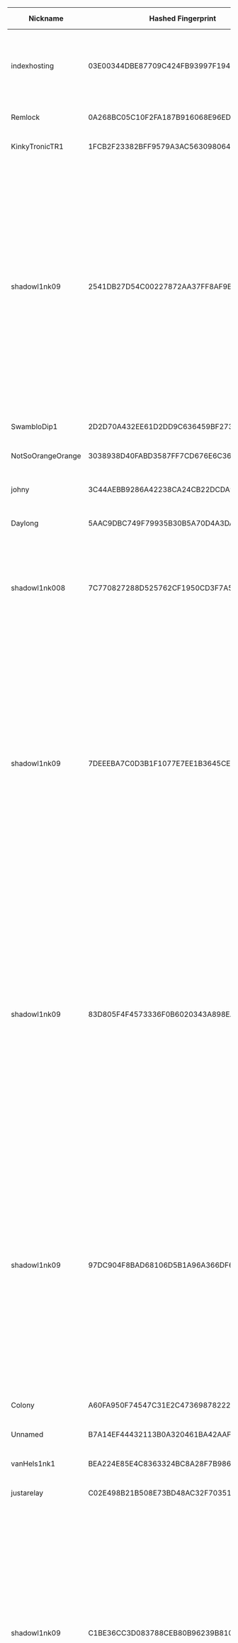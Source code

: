 | Nickname |  Hashed Fingerprint	| Or Addresses | Contact | Running | Flags | Last Seen | First Seen | Last Restarted | Advertised Bandwidth | Platform | Version | Version Status | Recommended Version | Verified hostnames | Exit policy |
|---|---|---|---|---|---|---|---|---|---|---|---|---|---|---|---|
|indexhosting | 03E00344DBE87709C424FB93997F194CEF1C8537 | ["45.136.71.127:9001","[2a06:1301:4050:100:0:71:127:0]:9001"] | Mario Pascal Kurz info@index-hosting.de | true | Exit, Running, V2Dir, Valid | 2025-10-04 17:00:00 | 2025-10-04 15:00:00 | 2025-10-04 16:57:59 | 0 | Tor 0.4.8.18 on Linux | 0.4.8.18 | recommended | true | N/A | ["reject 0.0.0.0/8:*","reject 169.254.0.0/16:*","reject 127.0.0.0/8:*","reject 192.168.0.0/16:*","reject 10.0.0.0/8:*","reject 172.16.0.0/12:*","reject 45.136.71.127:*","accept *:*"]|
|Remlock | 0A268BC05C10F2FA187B916068E96ED3C481ED38 | ["91.98.19.117:443","[2a01:4f8:1c1c:608c::1]:443"] | Hiianaclip@proton.me | false | Running, V2Dir, Valid | 2025-10-04 05:00:00 | 2025-10-04 05:00:00 | 2025-10-04 04:26:55 | 0 | Tor 0.4.8.18 on Linux | 0.4.8.18 | recommended | true | ["static.117.19.98.91.clients.your-server.de"] | ["reject *:*"]|
|KinkyTronicTR1 | 1FCB2F23382BFF9579A3AC563098064A4F7EE4F0 | ["185.132.53.218:443","[2a14:c380:50:11::218]:443"] | kinkytronic@proton.me | true | Running, Valid | 2025-10-04 17:00:00 | 2025-10-04 02:00:00 | 2025-10-04 14:20:33 | 0 | Tor 0.4.8.18 on Linux | 0.4.8.18 | recommended | true | ["tr1.kinkytronic.foo"] | ["reject *:*"]|
|shadowl1nk09 | 2541DB27D54C00227872AA37FF8AF9E0B3D60808 | ["185.163.204.231:9001"] | email:tor[]shadowl1nk.com url:https://shadowl1nk.com proof:uri-rsa abuse:abuse[]shadowl1nk.com offlinemasterkey:y signingkeylifetime:30 sandbox:y confmgmt:ansible dnslocation:local dnsqname:y dnssec:y dnslocalrootzone:y ciissversion:2 trafficacct:unmetered | true | Exit, Running, V2Dir, Valid | 2025-10-04 17:00:00 | 2025-10-04 15:00:00 | 2025-10-04 14:09:15 | 0 | Tor 0.4.8.18 on Linux | 0.4.8.18 | recommended | true | ["tor-exit-12.shadowl1nk.com"] | ["reject 0.0.0.0/8:*","reject 169.254.0.0/16:*","reject 127.0.0.0/8:*","reject 192.168.0.0/16:*","reject 10.0.0.0/8:*","reject 172.16.0.0/12:*","reject 185.163.204.231:*","accept *:20-21","accept *:43","accept *:53","accept *:80","accept *:110","accept *:143","accept *:220","accept *:443","accept *:873","accept *:989-990","accept *:991","accept *:992","accept *:993","accept *:995","accept *:1194","accept *:1293","accept *:3690","accept *:4321","accept *:5222-5223","accept *:5228","accept *:9418","accept *:11371","accept *:64738","reject *:*"]|
|SwambloDip1 | 2D2D70A432EE61D2DD9C636459BF2733F7CF83F6 | ["79.127.147.68:35972"] | swamblodip@tutamail.com | true | Running, V2Dir, Valid | 2025-10-04 17:00:00 | 2025-10-04 01:00:00 | 2025-10-03 23:58:31 | 0 | Tor 0.4.8.18 on Linux | 0.4.8.18 | recommended | true | N/A | ["reject *:*"]|
|NotSoOrangeOrange | 3038938D40FABD3587FF7CD676E6C36139BD9B7E | ["81.180.92.202:443"] | none | true | Running, V2Dir, Valid | 2025-10-04 17:00:00 | 2025-10-04 06:00:00 | 2025-10-04 04:51:22 | 0 | Tor 0.4.8.10 on Linux | 0.4.8.10 | recommended | true | N/A | ["reject *:*"]|
|johny | 3C44AEBB9286A42238CA24CB22DCDA9F0E4F332C | ["176.189.86.253:9001"] | N/A | true | Running, V2Dir, Valid | 2025-10-04 17:00:00 | 2025-10-04 06:00:00 | 2025-10-04 04:51:53 | 102400 | Tor 0.4.8.17 on FreeBSD | 0.4.8.17 | recommended | true | ["jo137-h01-176-189-86-253.dsl.sta.abo.bbox.fr"] | ["reject *:*"]|
|Daylong | 5AAC9DBC749F79935B30B5A70D4A3DA21B9BFDC0 | ["91.98.163.10:443","[2a01:4f8:1c1e:5ade::1]:443"] | Daylong@proton.me | true | Running, V2Dir, Valid | 2025-10-04 17:00:00 | 2025-10-04 06:00:00 | 2025-10-04 04:54:35 | 0 | Tor 0.4.8.18 on Linux | 0.4.8.18 | recommended | true | ["static.10.163.98.91.clients.your-server.de"] | ["reject *:*"]|
|shadowl1nk008 | 7C770827288D525762CF1950CD3F7A590C54A88B | ["91.219.239.150:9001"] | email:tor[]shadowl1nk.com url:https://shadowl1nk.com proof:uri-rsa abuse:abuse[]shadowl1nk.com offlinemasterkey:y signingkeylifetime:30 sandbox:y confmgmt:ansible dnslocation:local dnsqname:y dnssec:y dnslocalrootzone:y ciissversion:2 trafficacct:unmetered | true | Running, V2Dir, Valid | 2025-10-04 17:00:00 | 2025-10-04 14:00:00 | 2025-10-04 13:42:26 | 0 | Tor 0.4.8.18 on Linux | 0.4.8.18 | recommended | true | N/A | ["reject *:*"]|
|shadowl1nk09 | 7DEEEBA7C0D3B1F1077E7EE1B3645CECD398B4D9 | ["91.219.236.210:9001"] | email:tor[]shadowl1nk.com url:https://shadowl1nk.com proof:uri-rsa abuse:abuse[]shadowl1nk.com offlinemasterkey:y signingkeylifetime:30 sandbox:y confmgmt:ansible dnslocation:local dnsqname:y dnssec:y dnslocalrootzone:y ciissversion:2 trafficacct:unmetered | true | Exit, Running, V2Dir, Valid | 2025-10-04 17:00:00 | 2025-10-04 15:00:00 | 2025-10-04 14:08:57 | 0 | Tor 0.4.8.18 on Linux | 0.4.8.18 | recommended | true | ["tor-exit-09.shadowl1nk.com"] | ["reject 0.0.0.0/8:*","reject 169.254.0.0/16:*","reject 127.0.0.0/8:*","reject 192.168.0.0/16:*","reject 10.0.0.0/8:*","reject 172.16.0.0/12:*","reject 91.219.236.210:*","accept *:20-21","accept *:43","accept *:53","accept *:80","accept *:110","accept *:143","accept *:220","accept *:443","accept *:873","accept *:989-990","accept *:991","accept *:992","accept *:993","accept *:995","accept *:1194","accept *:1293","accept *:3690","accept *:4321","accept *:5222-5223","accept *:5228","accept *:9418","accept *:11371","accept *:64738","reject *:*"]|
|shadowl1nk09 | 83D805F4F4573336F0B6020343A898EA5E51CFD6 | ["91.219.239.2:9100"] | email:tor[]shadowl1nk.com url:https://shadowl1nk.com proof:uri-rsa abuse:abuse[]shadowl1nk.com offlinemasterkey:y signingkeylifetime:30 sandbox:y confmgmt:ansible dnslocation:local dnsqname:y dnssec:y dnslocalrootzone:y ciissversion:2 trafficacct:unmetered | true | Exit, Running, V2Dir, Valid | 2025-10-04 17:00:00 | 2025-10-04 15:00:00 | 2025-10-04 14:09:06 | 0 | Tor 0.4.8.18 on Linux | 0.4.8.18 | recommended | true | ["tor-exit-11.shadowl1nk.com"] | ["reject 0.0.0.0/8:*","reject 169.254.0.0/16:*","reject 127.0.0.0/8:*","reject 192.168.0.0/16:*","reject 10.0.0.0/8:*","reject 172.16.0.0/12:*","reject 91.219.239.2:*","accept *:20-21","accept *:43","accept *:53","accept *:80","accept *:110","accept *:143","accept *:220","accept *:443","accept *:873","accept *:989-990","accept *:991","accept *:992","accept *:993","accept *:995","accept *:1194","accept *:1293","accept *:3690","accept *:4321","accept *:5222-5223","accept *:5228","accept *:9418","accept *:11371","accept *:64738","reject *:*"]|
|shadowl1nk09 | 97DC904F8BAD68106D5B1A96A366DF6C7D6DFC4D | ["185.163.204.41:9001"] | email:tor[]shadowl1nk.com url:https://shadowl1nk.com proof:uri-rsa abuse:abuse[]shadowl1nk.com offlinemasterkey:y signingkeylifetime:30 sandbox:y confmgmt:ansible dnslocation:local dnsqname:y dnssec:y dnslocalrootzone:y ciissversion:2 trafficacct:unmetered | true | Exit, Running, V2Dir, Valid | 2025-10-04 17:00:00 | 2025-10-04 15:00:00 | 2025-10-04 14:09:21 | 0 | Tor 0.4.8.18 on Linux | 0.4.8.18 | recommended | true | ["tor-exit-13.shadowl1nk.com"] | ["reject 0.0.0.0/8:*","reject 169.254.0.0/16:*","reject 127.0.0.0/8:*","reject 192.168.0.0/16:*","reject 10.0.0.0/8:*","reject 172.16.0.0/12:*","reject 185.163.204.41:*","accept *:20-21","accept *:43","accept *:53","accept *:80","accept *:110","accept *:143","accept *:220","accept *:443","accept *:873","accept *:989-990","accept *:991","accept *:992","accept *:993","accept *:995","accept *:1194","accept *:1293","accept *:3690","accept *:4321","accept *:5222-5223","accept *:5228","accept *:9418","accept *:11371","accept *:64738","reject *:*"]|
|Colony | A60FA950F74547C31E2C473698782225BD0C2170 | ["91.98.19.117:443","[2a01:4f8:1c1c:608c::1]:443"] | Colony@proton.me | true | Running, V2Dir, Valid | 2025-10-04 17:00:00 | 2025-10-04 06:00:00 | 2025-10-04 04:53:44 | 0 | Tor 0.4.8.18 on Linux | 0.4.8.18 | recommended | true | ["static.117.19.98.91.clients.your-server.de"] | ["reject *:*"]|
|Unnamed | B7A14EF44432113B0A320461BA42AAFC213FB3D1 | ["38.46.217.77:9001"] | N/A | true | Running, V2Dir, Valid | 2025-10-04 17:00:00 | 2025-10-04 16:00:00 | 2025-10-04 15:36:15 | 0 | Tor 0.4.8.14 on Linux | 0.4.8.14 | recommended | true | N/A | ["reject *:*"]|
|vanHels1nk1 | BEA224E85E4C8363324BC8A28F7B98631E48E196 | ["95.216.207.1:8443","[2a01:4f9:c011:221b::]:8443"] | Random Person <satyr AT gmx dot net> | true | Running, V2Dir, Valid | 2025-10-04 17:00:00 | 2025-10-04 10:00:00 | 2025-10-04 09:46:59 | 0 | Tor 0.4.8.18 on Linux | 0.4.8.18 | recommended | true | N/A | ["reject *:*"]|
|justarelay | C02E498B21B508E73BD48AC32F703511CA463B2D | ["172.245.152.225:443"] | email@email.com | true | Running, V2Dir, Valid | 2025-10-04 17:00:00 | 2025-10-04 00:00:00 | 2025-10-03 23:09:17 | 0 | Tor 0.4.8.10 on Linux | 0.4.8.10 | recommended | true | N/A | ["reject *:*"]|
|shadowl1nk09 | C1BE36CC3D083788CEB80B96239B8107E383A01F | ["91.219.239.65:9001"] | email:tor[]shadowl1nk.com url:https://shadowl1nk.com proof:uri-rsa abuse:abuse[]shadowl1nk.com offlinemasterkey:y signingkeylifetime:30 sandbox:y confmgmt:ansible dnslocation:local dnsqname:y dnssec:y dnslocalrootzone:y ciissversion:2 trafficacct:unmetered | true | Exit, Running, V2Dir, Valid | 2025-10-04 17:00:00 | 2025-10-04 15:00:00 | 2025-10-04 14:09:03 | 0 | Tor 0.4.8.18 on Linux | 0.4.8.18 | recommended | true | ["tor-exit-10.shadowl1nk.com"] | ["reject 0.0.0.0/8:*","reject 169.254.0.0/16:*","reject 127.0.0.0/8:*","reject 192.168.0.0/16:*","reject 10.0.0.0/8:*","reject 172.16.0.0/12:*","reject 91.219.239.65:*","accept *:20-21","accept *:43","accept *:53","accept *:80","accept *:110","accept *:143","accept *:220","accept *:443","accept *:873","accept *:989-990","accept *:991","accept *:992","accept *:993","accept *:995","accept *:1194","accept *:1293","accept *:3690","accept *:4321","accept *:5222-5223","accept *:5228","accept *:9418","accept *:11371","accept *:64738","reject *:*"]|
|shadowl1nk09 | CD81C1367BA388581770D0F43D0BCBC3C518502F | ["91.219.239.65:9100"] | email:tor[]shadowl1nk.com url:https://shadowl1nk.com proof:uri-rsa abuse:abuse[]shadowl1nk.com offlinemasterkey:y signingkeylifetime:30 sandbox:y confmgmt:ansible dnslocation:local dnsqname:y dnssec:y dnslocalrootzone:y ciissversion:2 trafficacct:unmetered | true | Exit, Running, V2Dir, Valid | 2025-10-04 17:00:00 | 2025-10-04 15:00:00 | 2025-10-04 14:09:00 | 0 | Tor 0.4.8.18 on Linux | 0.4.8.18 | recommended | true | ["tor-exit-10.shadowl1nk.com"] | ["reject 0.0.0.0/8:*","reject 169.254.0.0/16:*","reject 127.0.0.0/8:*","reject 192.168.0.0/16:*","reject 10.0.0.0/8:*","reject 172.16.0.0/12:*","reject 91.219.239.65:*","accept *:20-21","accept *:43","accept *:53","accept *:80","accept *:110","accept *:143","accept *:220","accept *:443","accept *:873","accept *:989-990","accept *:991","accept *:992","accept *:993","accept *:995","accept *:1194","accept *:1293","accept *:3690","accept *:4321","accept *:5222-5223","accept *:5228","accept *:9418","accept *:11371","accept *:64738","reject *:*"]|
|AnonymousKorean | D1927FC2CE2ED35175DA0C1EEBAE5D97FA34C5A8 | ["1.201.176.176:443"] | Anonymous Korean <heavy.hope1843@fastmail.com> | true | Running, Valid | 2025-10-04 17:00:00 | 2025-10-04 17:00:00 | 2025-10-04 16:56:29 | 0 | Tor 0.4.8.18 on Linux | 0.4.8.18 | recommended | true | N/A | ["reject *:*"]|
|shadowl1nk09 | D1CA73589D7876411AAE13AB64490431E005BD03 | ["185.163.204.41:9100"] | email:tor[]shadowl1nk.com url:https://shadowl1nk.com proof:uri-rsa abuse:abuse[]shadowl1nk.com offlinemasterkey:y signingkeylifetime:30 sandbox:y confmgmt:ansible dnslocation:local dnsqname:y dnssec:y dnslocalrootzone:y ciissversion:2 trafficacct:unmetered | true | Exit, Running, V2Dir, Valid | 2025-10-04 17:00:00 | 2025-10-04 15:00:00 | 2025-10-04 14:09:18 | 0 | Tor 0.4.8.18 on Linux | 0.4.8.18 | recommended | true | ["tor-exit-13.shadowl1nk.com"] | ["reject 0.0.0.0/8:*","reject 169.254.0.0/16:*","reject 127.0.0.0/8:*","reject 192.168.0.0/16:*","reject 10.0.0.0/8:*","reject 172.16.0.0/12:*","reject 185.163.204.41:*","accept *:20-21","accept *:43","accept *:53","accept *:80","accept *:110","accept *:143","accept *:220","accept *:443","accept *:873","accept *:989-990","accept *:991","accept *:992","accept *:993","accept *:995","accept *:1194","accept *:1293","accept *:3690","accept *:4321","accept *:5222-5223","accept *:5228","accept *:9418","accept *:11371","accept *:64738","reject *:*"]|
|shadowl1nk09 | D9555076873263F4164276373E92D26B80C0EC4E | ["91.219.236.210:9100"] | email:tor[]shadowl1nk.com url:https://shadowl1nk.com proof:uri-rsa abuse:abuse[]shadowl1nk.com offlinemasterkey:y signingkeylifetime:30 sandbox:y confmgmt:ansible dnslocation:local dnsqname:y dnssec:y dnslocalrootzone:y ciissversion:2 trafficacct:unmetered | true | Exit, Running, V2Dir, Valid | 2025-10-04 17:00:00 | 2025-10-04 15:00:00 | 2025-10-04 14:08:55 | 0 | Tor 0.4.8.18 on Linux | 0.4.8.18 | recommended | true | ["tor-exit-09.shadowl1nk.com"] | ["reject 0.0.0.0/8:*","reject 169.254.0.0/16:*","reject 127.0.0.0/8:*","reject 192.168.0.0/16:*","reject 10.0.0.0/8:*","reject 172.16.0.0/12:*","reject 91.219.236.210:*","accept *:20-21","accept *:43","accept *:53","accept *:80","accept *:110","accept *:143","accept *:220","accept *:443","accept *:873","accept *:989-990","accept *:991","accept *:992","accept *:993","accept *:995","accept *:1194","accept *:1293","accept *:3690","accept *:4321","accept *:5222-5223","accept *:5228","accept *:9418","accept *:11371","accept *:64738","reject *:*"]|
|shadowl1nk09 | DEAAC63D2AD91D31E8C8B093F3731ACEA2334FC8 | ["91.219.239.2:9001"] | email:tor[]shadowl1nk.com url:https://shadowl1nk.com proof:uri-rsa abuse:abuse[]shadowl1nk.com offlinemasterkey:y signingkeylifetime:30 sandbox:y confmgmt:ansible dnslocation:local dnsqname:y dnssec:y dnslocalrootzone:y ciissversion:2 trafficacct:unmetered | true | Exit, Running, V2Dir, Valid | 2025-10-04 17:00:00 | 2025-10-04 15:00:00 | 2025-10-04 14:09:10 | 0 | Tor 0.4.8.18 on Linux | 0.4.8.18 | recommended | true | ["tor-exit-11.shadowl1nk.com"] | ["reject 0.0.0.0/8:*","reject 169.254.0.0/16:*","reject 127.0.0.0/8:*","reject 192.168.0.0/16:*","reject 10.0.0.0/8:*","reject 172.16.0.0/12:*","reject 91.219.239.2:*","accept *:20-21","accept *:43","accept *:53","accept *:80","accept *:110","accept *:143","accept *:220","accept *:443","accept *:873","accept *:989-990","accept *:991","accept *:992","accept *:993","accept *:995","accept *:1194","accept *:1293","accept *:3690","accept *:4321","accept *:5222-5223","accept *:5228","accept *:9418","accept *:11371","accept *:64738","reject *:*"]|
|shadowl1nk09 | E9F3E3A07D47A493DA6C399F6E25B8FB2FC13B79 | ["185.163.204.231:9100"] | email:tor[]shadowl1nk.com url:https://shadowl1nk.com proof:uri-rsa abuse:abuse[]shadowl1nk.com offlinemasterkey:y signingkeylifetime:30 sandbox:y confmgmt:ansible dnslocation:local dnsqname:y dnssec:y dnslocalrootzone:y ciissversion:2 trafficacct:unmetered | true | Exit, Running, V2Dir, Valid | 2025-10-04 17:00:00 | 2025-10-04 15:00:00 | 2025-10-04 14:09:12 | 0 | Tor 0.4.8.18 on Linux | 0.4.8.18 | recommended | true | ["tor-exit-12.shadowl1nk.com"] | ["reject 0.0.0.0/8:*","reject 169.254.0.0/16:*","reject 127.0.0.0/8:*","reject 192.168.0.0/16:*","reject 10.0.0.0/8:*","reject 172.16.0.0/12:*","reject 185.163.204.231:*","accept *:20-21","accept *:43","accept *:53","accept *:80","accept *:110","accept *:143","accept *:220","accept *:443","accept *:873","accept *:989-990","accept *:991","accept *:992","accept *:993","accept *:995","accept *:1194","accept *:1293","accept *:3690","accept *:4321","accept *:5222-5223","accept *:5228","accept *:9418","accept *:11371","accept *:64738","reject *:*"]|
